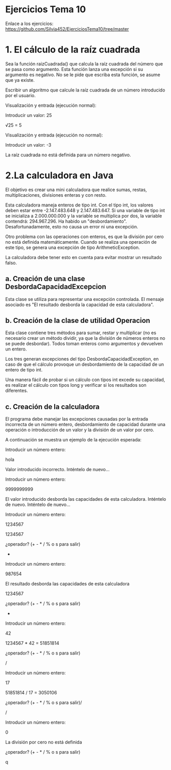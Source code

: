 # Ejercicios Tema 10
Enlace a los ejercicios: https://github.com/Silvia452/EjerciciosTema10/tree/master

# 1. El cálculo de la raíz cuadrada

Sea la función raizCuadrada() que calcula la raíz cuadrada del número que se pasa como argumento. Esta función lanza una excepción si su argumento es negativo. No se le pide que escriba esta función, se asume que ya existe.

Escribir un algoritmo que calcule la raíz cuadrada de un número introducido por el usuario.

Visualización y entrada (ejecución normal):

Introducir un valor: 25

√25 = 5

 

Visualización y entrada (ejecución no normal):

Introducir un valor: -3

La raíz cuadrada no está definida para un número negativo.

# 2.La calculadora en Java

El objetivo es crear una mini calculadora que realice sumas, restas, multiplicaciones, divisiones enteras y con resto.

Esta calculadora maneja enteros de tipo int. Con el tipo int, los valores deben estar entre -2.147.483.648 y 2.147.483.647. Si una variable de tipo int se inicializa a 2.000.000.000 y la variable se multiplica por dos, la variable contendrá: 294.967.296. Ha habido un "desbordamiento". Desafortunadamente, esto no causa un error ni una excepción.

Otro problema con las operaciones con enteros, es que la división por cero no está definida matemáticamente. Cuando se realiza una operación de este tipo, se genera una excepción de tipo ArithmeticException.

La calculadora debe tener esto en cuenta para evitar mostrar un resultado falso.

## a. Creación de una clase DesbordaCapacidadExcepcion
Esta clase se utiliza para representar una excepción controlada. El mensaje asociado es "El resultado desborda la capacidad de esta calculadora".
## b. Creación de la clase de utilidad Operacion
Esta clase contiene tres métodos para sumar, restar y multiplicar (no es necesario crear un método dividir, ya que la división de números enteros no se puede desbordar). Todos toman enteros como argumentos y devuelven un entero.

Los tres generan excepciones del tipo DesbordaCapacidadException, en caso de que el cálculo provoque un desbordamiento de la capacidad de un entero de tipo int.

Una manera fácil de probar si un cálculo con tipos int excede su capacidad, es realizar el cálculo con tipos long y verificar si los resultados son diferentes.

## c. Creación de la calculadora

El programa debe manejar las excepciones causadas por la entrada incorrecta de un número entero, desbordamiento de capacidad durante una operación o introducción de un valor y la división de un valor por cero.

A continuación se muestra un ejemplo de la ejecución esperada:

Introducir un número entero:

hola

Valor introducido incorrecto. Inténtelo de nuevo...

Introducir un número entero:

9999999999

El valor introducido desborda las capacidades de esta calculadora. Inténtelo de nuevo. Inténtelo de nuevo...

Introducir un número entero:

1234567

1234567

¿operador? (+ - * / % o s para salir)

*

Introducir un número entero:

987654

El resultado desborda las capacidades de esta calculadora

1234567

¿operador? (+ - * / % o s para salir)

*

Introducir un número entero:

42

1234567 * 42 = 51851814

¿operador? (+ - * / % o s para salir)

/

Introducir un número entero:

17

51851814 / 17 = 3050106

¿operador? (+ - * / % o s para salir)/

/

Introducir un número entero:

0

La división por cero no está definida

¿operador? (+ - * / % o s para salir)

q



